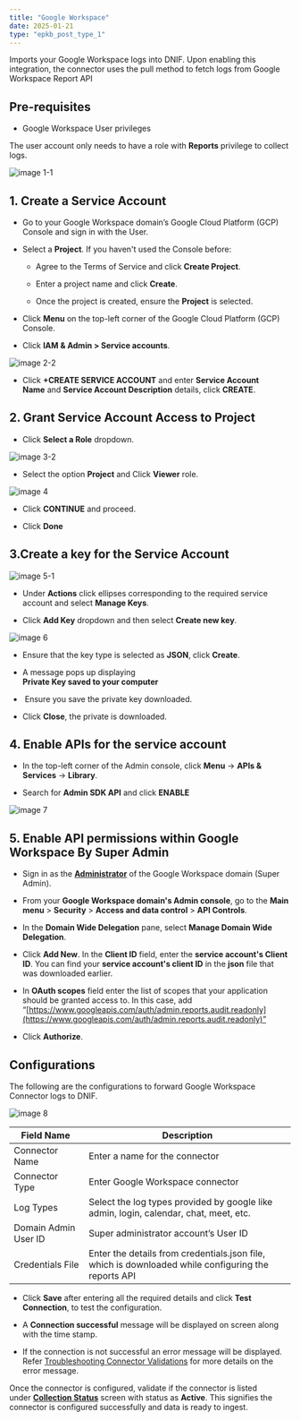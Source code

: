 ```yaml
---
title: "Google Workspace"
date: 2025-01-21
type: "epkb_post_type_1"
---
```


Imports your Google Workspace logs into DNIF. Upon enabling this integration, the connector uses the pull method to fetch logs from Google Workspace Report API

## **Pre-requisites**

- Google Workspace User privileges

The user account only needs to have a role with **Reports** privilege to collect logs.

![image 1-1](./images-Google%20Workspace/Google-Workspace-1.webp)

## **1\. Create a Service Account**

- Go to your Google Workspace domain’s Google Cloud Platform (GCP) Console and sign in with the User.

- Select a **Project**. If you haven't used the Console before:
    - Agree to the Terms of Service and click **Create Project**.
    
    - Enter a project name and click **Create**.
    
    - Once the project is created, ensure the **Project** is selected.

- Click **Menu** on the top-left corner of the Google Cloud Platform (GCP) Console.

- Click **IAM & Admin > Service accounts**.  
      
    

![image 2-2](./images-Google%20Workspace/Google-Workspace-2.webp)

- Click **+CREATE SERVICE ACCOUNT** and enter **Service Account Name** and **Service Account Description** details, click **CREATE**.

## **2\. Grant Service Account Access to Project**

- Click **Select a Role** dropdown.

![image 3-2](./images-Google%20Workspace/Google-Workspace-3.webp)

- Select the option **Project** and Click **Viewer** role.  
    

![image 4](./images-Google%20Workspace/Google-Workspace-4.webp)

- Click **CONTINUE** and proceed.

- Click **Done**

## **3.Create a key for the Service Account**

![image 5-1](./images-Google%20Workspace/Google-Workspace-5.webp)

- Under **Actions** click ellipses corresponding to the required service account and select **Manage Keys**.

- Click **Add Key** dropdown and then select **Create new key**.

![image 6](./images-Google%20Workspace/Google-Workspace-6.webp)

- Ensure that the key type is selected as **JSON**, click **Create**.

- A message pops up displaying  
    **Private Key saved to your computer**

-  Ensure you save the private key downloaded.

- Click **Close**, the private is downloaded.

## **4\. Enable APIs for the service account**

- In the top-left corner of the Admin console, click **Menu** -> **APIs & Services** -> **Library**.

- Search for **Admin SDK API** and click **ENABLE**

![image 7](./images-Google%20Workspace/Google-Workspace-7.webp)

## **5\. Enable API permissions within Google Workspace By Super Admin**

- Sign in as the [**Administrator**](http://admin.google.com/) of the Google Workspace domain (Super Admin).

- From your **Google Workspace domain's Admin console**, go to the **Main menu** > **Security** > **Access and data control** > **API Controls**.

- In the **Domain Wide Delegation** pane, select **Manage Domain Wide Delegation**.

- Click **Add New**. In the **Client ID** field, enter the **service account's Client ID**. You can find your **service account's client ID** in the **json** file that was downloaded earlier.

- In **OAuth scopes** field enter the list of scopes that your application should be granted access to. In this case, add “[https://www.googleapis.com/auth/admin.reports.audit.readonly](https://www.googleapis.com/auth/admin.reports.audit.readonly)”

- Click **Authorize**.

## **Configurations**

The following are the configurations to forward Google Workspace Connector logs to DNIF.‌

![image 8](./images-Google%20Workspace/Google-Workspace-8.webp)

| **Field Name**  | **Description** |
| --- | --- |
| Connector Name | Enter a name for the connector |
| Connector Type | Enter Google Workspace connector |
| Log Types | Select the log types provided by google like admin, login, calendar, chat, meet, etc. |
| Domain Admin User ID | Super administrator account’s User ID |
| Credentials File | Enter the details from credentials.json file, which is downloaded while configuring the reports API |

- Click **Save** after entering all the required details and click **Test Connection**, to test the configuration.

- A **Connection successful** message will be displayed on screen along with the time stamp.

- If the connection is not successful an error message will be displayed. Refer [Troubleshooting Connector Validations](https://dnif.it/kb/troubleshooting-and-debugging/troubleshooting-connector-validations/) for more details on the error message.

Once the connector is configured, validate if the connector is listed under **[Collection Status](https://dnif.it/kb/operations/collection-status/)** screen with status as **Active**. This signifies the connector is configured successfully and data is ready to ingest.
